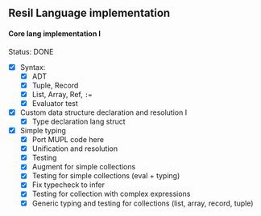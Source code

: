## Resil Language implementation

#### Core lang implementation I

Status: DONE

- [x] Syntax:
    - [x] ADT
    - [x] Tuple, Record
    - [x] List, Array, Ref, `:=`
    - [x] Evaluator test
- [x] Custom data structure declaration and resolution I
    - [x] Type declaration lang struct
- [x] Simple typing
    - [x] Port MUPL code here
    - [x] Unification and resolution
    - [x] Testing
    - [x] Augment for simple collections
    - [x] Testing for simple collections (eval + typing)
    - [x] Fix typecheck to infer
    - [x] Testing for collection with complex expressions
    - [x] Generic typing and testing for collections (list, array, record, tuple)